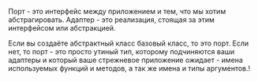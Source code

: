 Порт - это интерфейс между приложением и тем, что мы хотим абстрагировать.
Адаптер - это реализация, стоящая за этим интерфейсом или абстракцией.

Если вы создаёте абстрактный класс базовый класс, то это порт. Если нет, то порт - это просто утиный тип, которому подчиняются ваши адаптеры и который ваше стрежневое приложение ожидает - имена используемых функций и методов, а так же имена и типы аргументов.!
